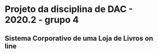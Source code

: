 # Projeto da disciplina de DAC - 2020.2 - grupo 4
## Sistema Corporativo de uma Loja de Livros on line

